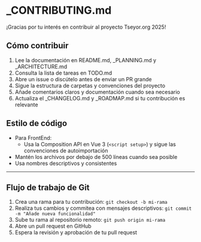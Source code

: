# _CONTRIBUTING.md

¡Gracias por tu interés en contribuir al proyecto Tseyor.org 2025!

## Cómo contribuir

1. Lee la documentación en README.md, _PLANNING.md y _ARCHITECTURE.md
2. Consulta la lista de tareas en TODO.md
3. Abre un issue o discútelo antes de enviar un PR grande
4. Sigue la estructura de carpetas y convenciones del proyecto
5. Añade comentarios claros y documentación cuando sea necesario
6. Actualiza el _CHANGELOG.md y _ROADMAP.md si tu contribución es relevante

## Estilo de código
- Para FrontEnd:
    - Usa la Composition API en Vue 3 (`<script setup>`) y sigue las convenciones de autoimportación
- Mantén los archivos por debajo de 500 líneas cuando sea posible
- Usa nombres descriptivos y consistentes


---

## Flujo de trabajo de Git

1.  Crea una rama para tu contribución: `git checkout -b mi-rama`
2.  Realiza tus cambios y commitea con mensajes descriptivos: `git commit -m "Añade nueva funcionalidad"`
3.  Sube tu rama al repositorio remoto: `git push origin mi-rama`
4.  Abre un pull request en GitHub
5.  Espera la revisión y aprobación de tu pull request
